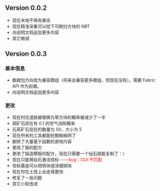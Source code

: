 ## Version 0.0.2

- 现在末地不再有袭击
- 现在精准采集可以挖下可刷扫方块的 NBT
- 向说明文档追加更多内容
- 其它微调

## Version 0.0.3

### 基本信息

- 数据包方向改为兼容模组（将来会兼容更多模组，但现在没有）。需要 Fabric API 作为前置。
- 向说明文档追加更多内容

### 更改

- 现在村庄道路被替换为草方块的概率被减少了一半
- 铜矿石现在有 0.1 的空气消除概率
- 石英矿石现在的数量为 50，大小为 5
- 现在所有的工具都能挖掘蜘蛛网了
- 删除了大量基于函数的游戏内容
- 更改了盾的配方
- 更改了锻造模板的配方，现在只需要一个钻石就能复制了：）
- 现在只能用钻石激活信标 <span style=color:red>——bug：GUI 不匹配</span>
- 信标基座可以用铜块或涂蜡铜块
- 现在你在土径上会走得更快
- 修复了一些问题
- 其它小型改进